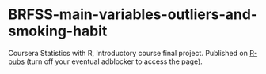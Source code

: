 # BRFSS-main-variables-outliers-and-smoking-habit

Coursera Statistics with R, Introductory course final project. Published on [R-pubs](https://rpubs.com/Teorems/brffssmain) (turn off your eventual adblocker to access the page).
